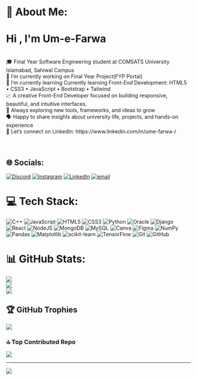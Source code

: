 # 💫 About Me:
<h1>Hi , I'm Um-e-Farwa</h1> <br>🎓 Final Year Software Engineering student at COMSATS University Islamabad, Sahiwal Campus<br>🔭 I’m currently working on Final Year Project(FYP Portal)<br>🌱 I’m currently learning Currently learning Front-End Development: HTML5 • CSS3 • JavaScript • Bootstrap     • Tailwind <br>📈 A creative Front-End Developer focused on building responsive, beautiful, and intuitive interfaces.<br>🚀 Always exploring new tools, frameworks, and ideas to grow<br>🗣️ Happy to share insights about university life, projects, and hands-on experience<br>🔗 Let’s connect on LinkedIn: https://www.linkedin.com/in/ume-farwa-/<br><br><br>


## 🌐 Socials:
[![Discord](https://img.shields.io/badge/Discord-%237289DA.svg?logo=discord&logoColor=white)](https://discord.gg/https://www.quora.com/profile/Ume-Farwa-105) [![Instagram](https://img.shields.io/badge/Instagram-%23E4405F.svg?logo=Instagram&logoColor=white)](https://instagram.com/um_e_farwa.34) [![LinkedIn](https://img.shields.io/badge/LinkedIn-%230077B5.svg?logo=linkedin&logoColor=white)](https://www.linkedin.com/in/ume-farwa-%F0%9F%87%B5%F0%9F%87%B8-554843284/) [![email](https://img.shields.io/badge/Email-D14836?logo=gmail&logoColor=white)](mailto:umefarwa083@gmail.com) 

# 💻 Tech Stack:
![C++](https://img.shields.io/badge/c++-%2300599C.svg?style=for-the-badge&logo=c%2B%2B&logoColor=white) ![JavaScript](https://img.shields.io/badge/javascript-%23323330.svg?style=for-the-badge&logo=javascript&logoColor=%23F7DF1E) ![HTML5](https://img.shields.io/badge/html5-%23E34F26.svg?style=for-the-badge&logo=html5&logoColor=white) ![CSS3](https://img.shields.io/badge/css3-%231572B6.svg?style=for-the-badge&logo=css3&logoColor=white) ![Python](https://img.shields.io/badge/python-3670A0?style=for-the-badge&logo=python&logoColor=ffdd54) ![Oracle](https://img.shields.io/badge/Oracle-F80000?style=for-the-badge&logo=oracle&logoColor=white) ![Django](https://img.shields.io/badge/django-%23092E20.svg?style=for-the-badge&logo=django&logoColor=white) ![React](https://img.shields.io/badge/react-%2320232a.svg?style=for-the-badge&logo=react&logoColor=%2361DAFB) ![NodeJS](https://img.shields.io/badge/node.js-6DA55F?style=for-the-badge&logo=node.js&logoColor=white) ![MongoDB](https://img.shields.io/badge/MongoDB-%234ea94b.svg?style=for-the-badge&logo=mongodb&logoColor=white) ![MySQL](https://img.shields.io/badge/mysql-4479A1.svg?style=for-the-badge&logo=mysql&logoColor=white) ![Canva](https://img.shields.io/badge/Canva-%2300C4CC.svg?style=for-the-badge&logo=Canva&logoColor=white) ![Figma](https://img.shields.io/badge/figma-%23F24E1E.svg?style=for-the-badge&logo=figma&logoColor=white) ![NumPy](https://img.shields.io/badge/numpy-%23013243.svg?style=for-the-badge&logo=numpy&logoColor=white) ![Pandas](https://img.shields.io/badge/pandas-%23150458.svg?style=for-the-badge&logo=pandas&logoColor=white) ![Matplotlib](https://img.shields.io/badge/Matplotlib-%23ffffff.svg?style=for-the-badge&logo=Matplotlib&logoColor=black) ![scikit-learn](https://img.shields.io/badge/scikit--learn-%23F7931E.svg?style=for-the-badge&logo=scikit-learn&logoColor=white) ![TensorFlow](https://img.shields.io/badge/TensorFlow-%23FF6F00.svg?style=for-the-badge&logo=TensorFlow&logoColor=white) ![Git](https://img.shields.io/badge/git-%23F05033.svg?style=for-the-badge&logo=git&logoColor=white) ![GitHub](https://img.shields.io/badge/github-%23121011.svg?style=for-the-badge&logo=github&logoColor=white)
# 📊 GitHub Stats:
![](https://github-readme-stats.vercel.app/api?username=Ume-e-Farwa&theme=dark&hide_border=false&include_all_commits=false&count_private=false)<br/>
![](https://nirzak-streak-stats.vercel.app/?user=Ume-e-Farwa&theme=dark&hide_border=false)<br/>
![](https://github-readme-stats.vercel.app/api/top-langs/?username=Ume-e-Farwa&theme=dark&hide_border=false&include_all_commits=false&count_private=false&layout=compact)

## 🏆 GitHub Trophies
![](https://github-profile-trophy.vercel.app/?username=Ume-e-Farwa&theme=radical&no-frame=false&no-bg=true&margin-w=4)

### 🔝 Top Contributed Repo
![](https://github-contributor-stats.vercel.app/api?username=Ume-e-Farwa&limit=5&theme=dark&combine_all_yearly_contributions=true)

---
[![](https://visitcount.itsvg.in/api?id=Ume-e-Farwa&icon=0&color=0)](https://visitcount.itsvg.in)

<!-- Proudly created with GPRM ( https://gprm.itsvg.in ) -->
